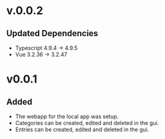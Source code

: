 # v.0.0.2

## Updated Dependencies

- Typescript 4.9.4 -> 4.9.5
- Vue 3.2.36 -> 3.2.47

# v0.0.1

## Added

- The webapp for the local app was setup.
- Categories can be created, edited and deleted in the gui.
- Entries can be created, edited and deleted in the gui.